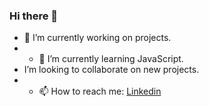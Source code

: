 ### Hi there 👋

- 🔭 I’m currently working on projects.
- - 🌱 I’m currently learning JavaScript.
- I’m looking to collaborate on new projects.
- - 📫 How to reach me: [Linkedin](https://www.linkedin.com/in/ivailo-petrov-977141237/)


<!--
**IvoPetrov96/IvoPetrov96** is a ✨ _special_ ✨ repository because its `README.md` (this file) appears on your GitHub profile.

Here are some ideas to get you started:

- 🔭 I’m currently working on ...
- 🌱 I’m currently learning ...
- 👯 I’m looking to collaborate on ...
- 🤔 I’m looking for help with ...
- 💬 Ask me about ...
- 📫 How to reach me: ...
- 😄 Pronouns: ...
- ⚡ Fun fact: ...
-->
